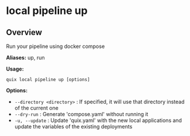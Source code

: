 # local pipeline up

## Overview

Run your pipeline using docker compose

**Aliases:** up, run

**Usage:**

```
quix local pipeline up [options]
```

**Options:**

- `--directory <directory>` : If specified, it will use that directory instead of the current one
- `--dry-run` : Generate 'compose.yaml' without running it
- `-u, --update` : Update 'quix.yaml' with the new local applications and update the variables of the existing deployments

